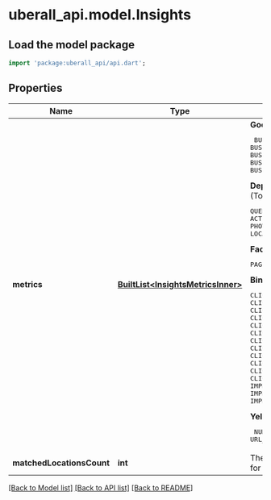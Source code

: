 # uberall_api.model.Insights

## Load the model package
```dart
import 'package:uberall_api/api.dart';
```

## Properties
Name | Type | Description | Notes
------------ | ------------- | ------------- | -------------
**metrics** | [**BuiltList&lt;InsightsMetricsInner&gt;**](InsightsMetricsInner.md) | <b>Google:</b> <pre> BUSINESS_IMPRESSIONS_DESKTOP_MAPS  BUSINESS_IMPRESSIONS_DESKTOP_SEARCH  BUSINESS_IMPRESSIONS_MOBILE_MAPS  BUSINESS_IMPRESSIONS_MOBILE_SEARCH  BUSINESS_CONVERSATIONS  BUSINESS_DIRECTION_REQUESTS  CALL_CLICKS  WEBSITE_CLICKS  BUSINESS_BOOKINGS  BUSINESS_FOOD_ORDERS  BUSINESS_FOOD_MENU_CLICKS </pre>  <b>Deprecated Google Metrics:</b> <br>(To be used to fetch historical data) <pre> QUERIES_DIRECT  QUERIES_INDIRECT  VIEWS_MAPS  VIEWS_SEARCH  ACTIONS_WEBSITE  ACTIONS_PHONE  ACTIONS_DRIVING_DIRECTIONS  PHOTOS_VIEWS_MERCHANT  PHOTOS_VIEWS_CUSTOMERS  LOCAL_POST_VIEWS_SEARCH  LOCAL_POST_ACTIONS_CALL_TO_ACTION </pre>  <b>Facebook:</b> <pre> PAGE_IMPRESSIONS  PAGE_CONSUMPTIONS </pre>  <b>Bing:</b> <pre> CLICKS_DESKTOP_CORTANA_CALL  CLICKS_DESKTOP_CORTANA_DIRECTIONS  CLICKS_DESKTOP_CORTANA_PHOTOS  CLICKS_DESKTOP_CORTANA_WEBSITE  CLICKS_DESKTOP_MAPS_CALL  CLICKS_DESKTOP_MAPS_DIRECTIONS  CLICKS_DESKTOP_MAPS_PHOTOS  CLICKS_DESKTOP_MAPS_WEBSITE  CLICKS_DESKTOP_SEARCH_PAGE_CALL  CLICKS_DESKTOP_SEARCH_PAGE_DIRECTIONS  CLICKS_DESKTOP_SEARCH_PAGE_PHOTOS  CLICKS_DESKTOP_SEARCH_PAGE_WEBSITE  CLICKS_MOBILE_CORTANA_CALL CLICKS_MOBILE_CORTANA_DIRECTIONS  CLICKS_MOBILE_CORTANA_PHOTOS  CLICKS_MOBILE_CORTANA_WEBSITE  CLICKS_MOBILE_MAPS_CALL  CLICKS_MOBILE_MAPS_DIRECTIONS CLICKS_MOBILE_MAPS_PHOTOS  CLICKS_MOBILE_MAPS_WEBSITE  CLICKS_MOBILE_SEARCH_PAGE_CALL  CLICKS_MOBILE_SEARCH_PAGE_DIRECTIONS  CLICKS_MOBILE_SEARCH_PAGE_PHOTOS  CLICKS_MOBILE_SEARCH_PAGE_WEBSITE  IMPRESSIONS_DESKTOP_CORTANA  IMPRESSIONS_DESKTOP_MAPS  IMPRESSIONS_DESKTOP_SEARCH_PAGE  IMPRESSIONS_MOBILE_CORTANA  IMPRESSIONS_MOBILE_MAPS  IMPRESSIONS_MOBILE_SEARCH_PAGE </pre> <b>Yelp:</b> <pre> NUM_CALLS  NUM_DIRECTIONS_AND_MAP_VIEWS  NUM_PAGE_VIEWS URL_CLICKS </pre> | [optional] 
**matchedLocationsCount** | **int** | The number of locations matching the filter which the insights are returned for | [optional] 

[[Back to Model list]](../README.md#documentation-for-models) [[Back to API list]](../README.md#documentation-for-api-endpoints) [[Back to README]](../README.md)


